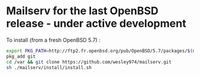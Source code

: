 # Mailserv for the last OpenBSD release - under active development

To install (from a fresh OpenBSD 5.7) :

```sh
export PKG_PATH=http://ftp2.fr.openbsd.org/pub/OpenBSD/5.7/packages/$(machine)
pkg_add git   
cd /var && git clone https://github.com/wesley974/mailserv.git
sh ./mailserv/install/install.sh
```
